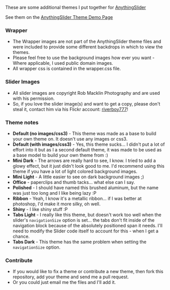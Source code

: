 ﻿These are some additional themes I put together for [AnythingSlider](http://proloser.github.com/AnythingSlider/)

See them on the [AnythingSlider Theme Demo Page](http://mottie.github.com/AnythingSlider-Themes/)

### Wrapper

* The Wrapper images are not part of the AnythingSlider theme files and were included to provide some different backdrops in which to view the themes.
* Please feel free to use the background images how ever you want - Where applicable, I used public domain images. 
* All wrapper css is contained in the wrapper.css file.

### Slider Images

* All slider images are copyright Rob Macklin Photography and are used with his permission.
* So, if you love the slider image(s) and want to get a copy, please don't steal it, contact him via his Flickr account: [riverboy777](http://www.flickr.com/photos/29247222@N08/)!

### Theme notes

* **Default (no images/css3)** - This theme was made as a base to build your own theme on. It doesn't use any images or css3.
* **Default (with images/css3)** - Yes, this theme sucks... I didn't put a lot of effort into it but as I a second default theme, it was made to be used as a base model to build your own theme from :)
* **Mini Dark** - The arrows are really hard to see, I know. I tried to add a glowy effect, but it just didn't look good to me. I'd recommend using this theme if you have a lot of light colored background images.
* **Mini Light** - A little easier to see on dark background images ;)
* **Office** - paperclips and thumb tacks... what else can I say.
* **Polished** - I should have named this brushed aluminum, but the name was just too long and I like being lazy :P
* **Ribbon** - Yeah, I know it's a metallic ribbon... if I was better at photoshop, I'd make it more silky, oh well.
* **Shiny** - I like shiny stuff :P
* **Tabs Light** - I really like this theme, but doesn't work too well when the slider's `navigationSize` option is set... the tabs don't fit inside of the navigation block because of the absolutely positioned span it needs. I'll need to modify the Slider code itself to account for this - when I get a chance.
* **Tabs Dark** - This theme has the same problem when setting the `navigationSize` option.

### Contribute

* If you would like to fix a theme or contribute a new theme, then fork this repository, add your theme and send me a pull request.
* Or you could just email me the files and I'll add it.
